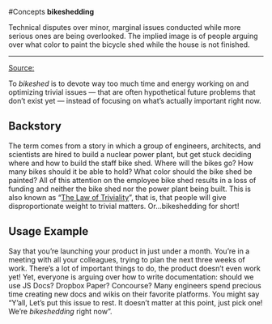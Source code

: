 #Concepts 
**bikeshedding**

Technical disputes over minor, marginal issues conducted while more serious ones are being overlooked. The implied image is of people arguing over what color to paint the bicycle shed while the house is not finished.

---

[Source:](https://levelup.gitconnected.com/demystifying-5-commonly-used-idioms-in-the-tech-industry-827e8a6d653a)

To _bikeshed_ is to devote way too much time and energy working on and optimizing trivial issues — that are often hypothetical future problems that don’t exist yet — instead of focusing on what’s actually important right now.

## Backstory

The term comes from a story in which a group of engineers, architects, and scientists are hired to build a nuclear power plant, but get stuck deciding where and how to build the staff bike shed. Where will the bikes go? How many bikes should it be able to hold? What color should the bike shed be painted? All of this attention on the employee bike shed results in a loss of funding and neither the bike shed nor the power plant being built. This is also known as “[The Law of Triviality](https://en.wikipedia.org/wiki/Law_of_triviality)”, that is, that people will give disproportionate weight to trivial matters. Or…bikeshedding for short!

## **Usage Example**

Say that you’re launching your product in just under a month. You’re in a meeting with all your colleagues, trying to plan the next three weeks of work. There’s a lot of important things to do, the product doesn’t even work yet! Yet, everyone is arguing over how to write documentation: should we use JS Docs? Dropbox Paper? Concourse? Many engineers spend precious time creating new docs and wikis on their favorite platforms. You might say “Y’all, Let’s put this issue to rest. It doesn’t matter at this point, just pick one! We’re _bikeshedding_ right now”.